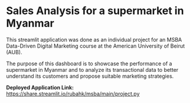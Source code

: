 # Sales Analysis for a supermarket in Myanmar

This streamlit application was done as an individual project for an MSBA Data-Driven Digital Marketing course at the American University of Beirut (AUB).

The purpose of this dashboard is to showcase the performance of a supermarket in Myanmar and to analyze its transactional data to better understand its customers and propose suitable marketing strategies. 

**Deployed Application Link:** https://share.streamlit.io/rubahk/msba/main/project.py
